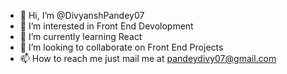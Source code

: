 - 👋 Hi, I’m @DivyanshPandey07
- 👀 I’m interested in Front End Devolopment
- 🌱 I’m currently learning React
- 💞️ I’m looking to collaborate on Front End Projects
- 📫 How to reach me just mail me at pandeydivy07@gmail.com

<!---
DivyanshPandey07/DivyanshPandey07 is a ✨ special ✨ repository because its `README.md` (this file) appears on your GitHub profile.
You can click the Preview link to take a look at your changes.
--->

